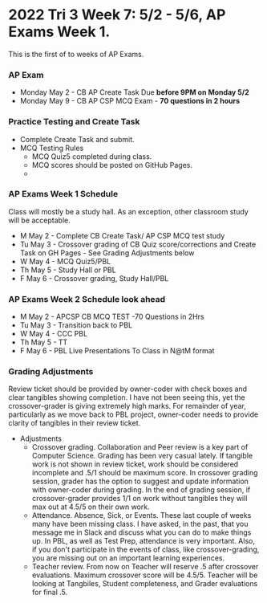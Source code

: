 # 2022 Tri 3 Week 7: 5/2 - 5/6, AP Exams Week 1.
This is the first of to weeks of AP Exams.
### AP Exam
*  Monday May 2 - CB AP Create Task Due **before 9PM on Monday 5/2**
*  Monday May 9 - CB AP CSP MCQ Exam - **70 questions in 2 hours** 


### Practice Testing and Create Task
* Complete Create Task and submit.
* MCQ Testing Rules
    * MCQ Quiz5 completed during class.
    * MCQ scores should be posted on GitHub Pages.  
    * 
###  AP Exams Week 1 Schedule
Class will mostly be a study hall.  As an exception, other classroom study will be acceptable.  
* M May 2 - Complete CB Create Task/ AP CSP MCQ test study
* Tu May 3 -  Crossover grading of CB Quiz score/corrections and Create Task on GH Pages - See Grading Adjustments below
* W May 4 - MCQ Quiz5/PBL
* Th May 5 - Study Hall or PBL  
* F May 6 - Crossover grading, Study Hall/PBL 

###  AP Exams Week 2 Schedule look ahead
* M May 2 - APCSP CB MCQ TEST -70 Questions in 2Hrs
* Tu May 3 - Transition back to PBL
* W May 4 -  CCC PBL
* Th May 5 - TT
* F May 6 - PBL Live Presentations To Class in N@tM format

### Grading Adjustments
Review ticket should be provided by owner-coder with check boxes and clear tangibles showing completion. I have not been seeing this, yet the crossover-grader is giving extremely high marks.  For remainder of year, particularly as we move back to PBL project, owner-coder needs to provide clarity of tangibles in their review ticket.
* Adjustments
    * Crossover grading.  Collaboration and Peer review is a key part of Computer Science.  Grading has been very casual lately. If tangible work is not shown in review ticket, work should be considered incomplete and .5/1 should be maximum score.  In crossover grading session, grader has the option to suggest and update information with owner-coder during grading.  In the end of grading session, if crossover-grader provides 1/1 on work without tangibles they will max out at 4.5/5 on their own work.  
    * Attendance.  Absence, Sick, or Events.  These last couple of weeks many have been missing class.  I have asked, in the past, that you message me in Slack and discuss what you can do to make things up.  In PBL, as well as Test Prep, attendance is very important.  Also, if you don't participate in the events of class, like crossover-grading, you are missing out on an important learning experiences.
    * Teacher review.  From now on Teacher will reserve .5 after crossover evaluations.  Maximum crossover score will be 4.5/5.  Teacher will be looking at Tangbiles, Student completeness, and Grader evaluations for final .5.  


